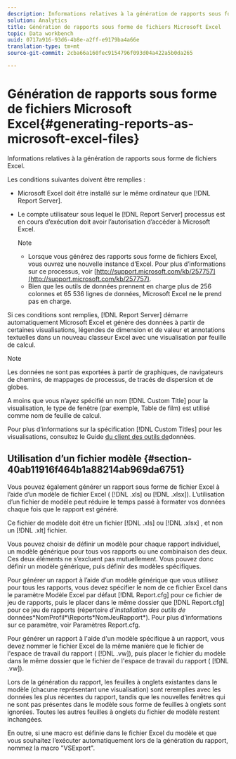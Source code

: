 ```yaml
---
description: Informations relatives à la génération de rapports sous forme de fichiers Excel.
solution: Analytics
title: Génération de rapports sous forme de fichiers Microsoft Excel
topic: Data workbench
uuid: 0717a916-93d6-4b8e-a2ff-e9179ba4a66e
translation-type: tm+mt
source-git-commit: 2cba66a160fec9154796f093d04a422a5b0da265

---
```



# Génération de rapports sous forme de fichiers Microsoft Excel{#generating-reports-as-microsoft-excel-files}

Informations relatives à la génération de rapports sous forme de fichiers Excel.

Les conditions suivantes doivent être remplies :

* Microsoft Excel doit être installé sur le même ordinateur que [!DNL Report Server].
* Le compte utilisateur sous lequel le [!DNL Report Server] processus est en cours d’exécution doit avoir l’autorisation d’accéder à Microsoft Excel.

   >[!NOTE]
   >
   >
   >    
   >    
   >    * Lorsque vous générez des rapports sous forme de fichiers Excel, vous ouvrez une nouvelle instance d’Excel. Pour plus d’informations sur ce processus, voir [http://support.microsoft.com/kb/257757](http://support.microsoft.com/kb/257757).
   >    * Bien que les outils de données prennent en charge plus de 256 colonnes et 65 536 lignes de données, Microsoft Excel ne le prend pas en charge.


Si ces conditions sont remplies, [!DNL Report Server] démarre automatiquement Microsoft Excel et génère des données à partir de certaines visualisations, légendes de dimension et de valeur et annotations textuelles dans un nouveau classeur Excel avec une visualisation par feuille de calcul.

>[!NOTE]
>
>Les données ne sont pas exportées à partir de graphiques, de navigateurs de chemins, de mappages de processus, de tracés de dispersion et de globes.

A moins que vous n’ayez spécifié un nom [!DNL Custom Title] pour la visualisation, le type de fenêtre (par exemple, Table de film) est utilisé comme nom de feuille de calcul.

Pour plus d’informations sur la spécification [!DNL Custom Titles] pour les visualisations, consultez le Guide [du client des outils de](https://docs.adobe.com/content/help/en/data-workbench/using/client/t-open-ins.html)données.

## Utilisation d’un fichier modèle {#section-40ab11916f464b1a88214ab969da6751}

Vous pouvez également générer un rapport sous forme de fichier Excel à l’aide d’un modèle de fichier Excel ( [!DNL .xls] ou [!DNL .xlsx]). L’utilisation d’un fichier de modèle peut réduire le temps passé à formater vos données chaque fois que le rapport est généré.

Ce fichier de modèle doit être un fichier [!DNL .xls] ou [!DNL .xlsx] , et non un [!DNL .xlt] fichier.

Vous pouvez choisir de définir un modèle pour chaque rapport individuel, un modèle générique pour tous vos rapports ou une combinaison des deux. Ces deux éléments ne s’excluent pas mutuellement. Vous pouvez donc définir un modèle générique, puis définir des modèles spécifiques.

Pour générer un rapport à l’aide d’un modèle générique que vous utilisez pour tous les rapports, vous devez spécifier le nom de ce fichier Excel dans le paramètre Modèle Excel par défaut [!DNL Report.cfg] pour ce fichier de jeu de rapports, puis le placer dans le même dossier que [!DNL Report.cfg] pour ce jeu de rapports (répertoire *d’installation des outils de* données\*NomProfil*\Reports\*NomJeuRapport*). Pour plus d’informations sur ce paramètre, voir Paramètres [](../../../../../home/c-rpt-oview/c-rpt-param-ref/c-rpt-param.md#concept-838e59d72d3f4cb29ee15f5c7eb0ceff)Report.cfg.

Pour générer un rapport à l&#39;aide d&#39;un modèle spécifique à un rapport, vous devez nommer le fichier Excel de la même manière que le fichier de l&#39;espace de travail du rapport ( [!DNL .vw]), puis placer le fichier du modèle dans le même dossier que le fichier de l&#39;espace de travail du rapport ( [!DNL .vw]).

Lors de la génération du rapport, les feuilles à onglets existantes dans le modèle (chacune représentant une visualisation) sont reremplies avec les données les plus récentes du rapport, tandis que les nouvelles fenêtres qui ne sont pas présentes dans le modèle sous forme de feuilles à onglets sont ignorées. Toutes les autres feuilles à onglets du fichier de modèle restent inchangées.

En outre, si une macro est définie dans le fichier Excel du modèle et que vous souhaitez l’exécuter automatiquement lors de la génération du rapport, nommez la macro &quot;VSExport&quot;.
